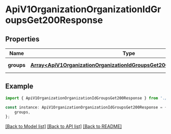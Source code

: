 # ApiV1OrganizationOrganizationIdGroupsGet200Response


## Properties

Name | Type | Description | Notes
------------ | ------------- | ------------- | -------------
**groups** | [**Array&lt;ApiV1OrganizationOrganizationIdGroupsGet200ResponseGroupsInner&gt;**](ApiV1OrganizationOrganizationIdGroupsGet200ResponseGroupsInner.md) |  | [default to undefined]

## Example

```typescript
import { ApiV1OrganizationOrganizationIdGroupsGet200Response } from './api';

const instance: ApiV1OrganizationOrganizationIdGroupsGet200Response = {
    groups,
};
```

[[Back to Model list]](../README.md#documentation-for-models) [[Back to API list]](../README.md#documentation-for-api-endpoints) [[Back to README]](../README.md)

